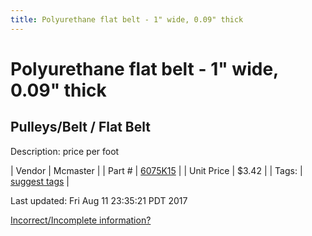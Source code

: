 ```yaml
---
title: Polyurethane flat belt - 1" wide, 0.09" thick
---
```


# Polyurethane flat belt - 1" wide, 0.09" thick
## Pulleys/Belt / Flat Belt
Description: 	price per foot 

| Vendor | Mcmaster | 
| Part # | [6075K15](https://www.mcmaster.com/#6075K15) | 
| Unit Price | $3.42 | 
| Tags: | [suggest tags](https://docs.google.com/forms/d/e/1FAIpQLSeWyY8v3RgOty-MyWmh9U0iivNYN_molChYyS-0U-o-kOAv_g/viewform) | 

Last updated: Fri Aug 11 23:35:21 PDT 2017

 [Incorrect/Incomplete information?](https://docs.google.com/forms/d/e/1FAIpQLSeWyY8v3RgOty-MyWmh9U0iivNYN_molChYyS-0U-o-kOAv_g/viewform)